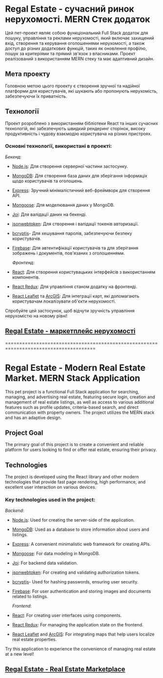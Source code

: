 # Regal Estate - сучасний ринок нерухомості. MERN Стек додаток

Цей пет-проект являє собою функціональний Full Stack додаток для пошуку, управління та реклами нерухомості, який включає захищений вхід, створення та керування оголошеннями нерухомості, а також доступ до різних додаткових функцій, таких як оновлення профілю, пошук за критеріями та прямий зв'язок з власниками. Проект реалізований з використанням MERN стеку та має адаптивний дизайн.

## Мета проекту

Головною метою цього проекту є створення зручної та надійної платформи для користувачів, які шукають або пропонують нерухомість, забезпечуючи їх приватність.

## Технології

Проект розроблено з використанням бібліотеки React та інших сучасних технологій, які забезпечують швидкий рендеринг сторінок, високу продуктивність і чудову взаємодію користувача на різних пристроях.

### Основні технології, використані в проекті:

_Бекенд_:

- [Node.js](https://nodejs.org/en): Для створення серверної частини застосунку.
- [MongoDB](https://www.mongodb.com/): Для створення база даних для зберігання інформаціх щодо користувачів та оголошень.
- [Express](https://expressjs.com/): Зручний мінімалістичний веб-фреймворк для створення API.
- [Mongoose](): Для моделювання даних у MongoDB.
- [Joi](https://joi.dev/): Для валідації даних на бекенді.
- [jsonwebtoken](https://www.npmjs.com/package/jsonwebtoken): Для створення і валідації токенів авторизації.
- [bcryptjs](https://www.npmjs.com/package/bcryptjs)- Для хешування паролів, забезпечуючи безпеку користувачів.
- [Firebase](https://firebase.google.com/): Для автентифікації користувачів та для зберігання зображень і документів, пов'язаних з оголошеннями.

  _Фронтенд_:

- [React](https://react.dev/): Для створення користувацьких інтерфейсів з використанням компонентів.
- [React Redux](https://react-redux.js.org/): Для управління станом додатку на фронтенді.
- [React Leaflet](https://react-leaflet.js.org/) та [ArcGIS](https://www.arcgis.com/index.html): Для інтеграції карт, які допомагають користувачам локалізувати об'єкти нерухомості.

Спробуйте цей застосунок, щоб відчути зручність управління нерухомістю на новому рівні!

## [Regal Estate - маркетплейс нерухомості](https://regal-estate-platform.vercel.app/)

======================================================================================

# Regal Estate - Modern Real Estate Market. MERN Stack Application

This pet project is a functional Full Stack application for searching, managing, and advertising real estate, featuring secure login, creation and management of real estate listings, as well as access to various additional features such as profile updates, criteria-based search, and direct communication with property owners. The project utilizes the MERN stack and has an adaptive design.

## Project Goal

The primary goal of this project is to create a convenient and reliable platform for users looking to find or offer real estate, ensuring their privacy.

## Technologies

The project is developed using the React library and other modern technologies that provide fast page rendering, high performance, and excellent user interaction on various devices.

### Key technologies used in the project:

_Backend_:

- [Node.js](https://nodejs.org/en): Used for creating the server-side of the application.
- [MongoDB](https://www.mongodb.com/): Used as a database to store information about users and listings.
- [Express](https://expressjs.com/): A convenient minimalistic web framework for creating APIs.
- [Mongoose](): For data modeling in MongoDB.
- [Joi](https://joi.dev/): For backend data validation.
- [jsonwebtoken](https://www.npmjs.com/package/jsonwebtoken): For creating and validating authorization tokens.
- [bcryptjs](https://www.npmjs.com/package/bcryptjs)- Used for hashing passwords, ensuring user security.
- [Firebase](https://firebase.google.com/): For user authentication and storing images and documents related to listings.

  _Frontend_:

- [React](https://react.dev/): For creating user interfaces using components.
- [React Redux](https://react-redux.js.org/): For managing the application state on the frontend.
- [React Leaflet](https://react-leaflet.js.org/) and [ArcGIS](https://www.arcgis.com/index.html): For integrating maps that help users localize real estate properties.

Try this application to experience the convenience of managing real estate at a new level!

## [Regal Estate - Real Estate Marketplace](https://regal-estate-platform.vercel.app/)
